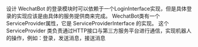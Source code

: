 设计 WechatBot 的登录模块时可以依赖于一个LoginInterface实现，但是具体登录的实现应该是由具体的服务提供商来完成。
WechatBot类有一个ServiceProvider属性，它是 ServiceProviderInterface 的实现。 这个 ServiceProvider 类负责通过HTTP接口与第三方服务平台进行通信，实现机器人的操作，例如：登录，发送消息，接送消息

